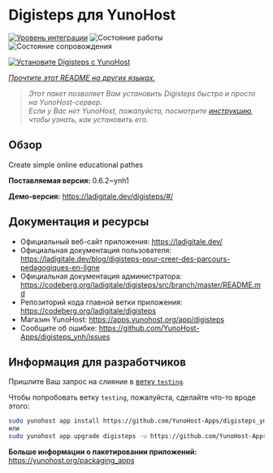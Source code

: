 <!--
Важно: этот README был автоматически сгенерирован <https://github.com/YunoHost/apps/tree/master/tools/readme_generator>
Он НЕ ДОЛЖЕН редактироваться вручную.
-->

# Digisteps для YunoHost

[![Уровень интеграции](https://dash.yunohost.org/integration/digisteps.svg)](https://ci-apps.yunohost.org/ci/apps/digisteps/) ![Состояние работы](https://ci-apps.yunohost.org/ci/badges/digisteps.status.svg) ![Состояние сопровождения](https://ci-apps.yunohost.org/ci/badges/digisteps.maintain.svg)

[![Установите Digisteps с YunoHost](https://install-app.yunohost.org/install-with-yunohost.svg)](https://install-app.yunohost.org/?app=digisteps)

*[Прочтите этот README на других языках.](./ALL_README.md)*

> *Этот пакет позволяет Вам установить Digisteps быстро и просто на YunoHost-сервер.*  
> *Если у Вас нет YunoHost, пожалуйста, посмотрите [инструкцию](https://yunohost.org/install), чтобы узнать, как установить его.*

## Обзор

Create simple online educational pathes

**Поставляемая версия:** 0.6.2~ynh1

**Демо-версия:** <https://ladigitale.dev/digisteps/#/>
## Документация и ресурсы

- Официальный веб-сайт приложения: <https://ladigitale.dev/>
- Официальная документация пользователя: <https://ladigitale.dev/blog/digisteps-pour-creer-des-parcours-pedagogiques-en-ligne>
- Официальная документация администратора: <https://codeberg.org/ladigitale/digisteps/src/branch/master/README.md>
- Репозиторий кода главной ветки приложения: <https://codeberg.org/ladigitale/digisteps>
- Магазин YunoHost: <https://apps.yunohost.org/app/digisteps>
- Сообщите об ошибке: <https://github.com/YunoHost-Apps/digisteps_ynh/issues>

## Информация для разработчиков

Пришлите Ваш запрос на слияние в [ветку `testing`](https://github.com/YunoHost-Apps/digisteps_ynh/tree/testing).

Чтобы попробовать ветку `testing`, пожалуйста, сделайте что-то вроде этого:

```bash
sudo yunohost app install https://github.com/YunoHost-Apps/digisteps_ynh/tree/testing --debug
или
sudo yunohost app upgrade digisteps -u https://github.com/YunoHost-Apps/digisteps_ynh/tree/testing --debug
```

**Больше информации о пакетировании приложений:** <https://yunohost.org/packaging_apps>
